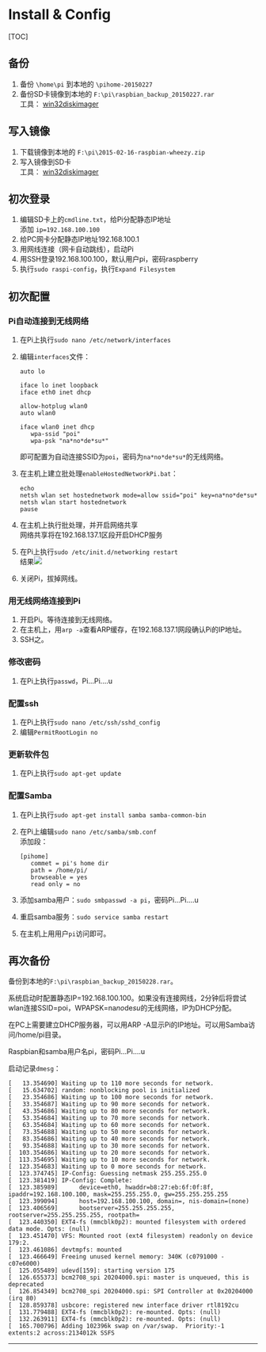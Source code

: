 # Install & Config

[TOC]

## 备份

1.  备份 `\home\pi` 到本地的 `\pihome-20150227`
2.  备份SD卡镜像到本地的 `F:\pi\raspbian_backup_20150227.rar`  
    工具： [win32diskimager]

## 写入镜像

1.  下载镜像到本地的 `F:\pi\2015-02-16-raspbian-wheezy.zip`
2.  写入镜像到SD卡  
    工具： [win32diskimager]

## 初次登录

1.  编辑SD卡上的`cmdline.txt`，给Pi分配静态IP地址  
    添加 `ip=192.168.100.100`
2.  给PC网卡分配静态IP地址192.168.100.1
3.  用网线连接（网卡自动跳线），启动Pi
4.  用SSH登录192.168.100.100，默认用户pi，密码raspberry
5.  执行`sudo raspi-config`，执行`Expand Filesystem`

## 初次配置

### Pi自动连接到无线网络

1.  在Pi上执行`sudo nano /etc/network/interfaces`
2.  编辑`interfaces`文件：

    ```
    auto lo

    iface lo inet loopback
    iface eth0 inet dhcp

    allow-hotplug wlan0
    auto wlan0

    iface wlan0 inet dhcp
       wpa-ssid "poi"
       wpa-psk "na*no*de*su*"
    ```

    即可配置为自动连接SSID为`poi`，密码为`na*no*de*su*`的无线网络。

3.  在主机上建立批处理`enableHostedNetworkPi.bat`：

    ```
    echo
    netsh wlan set hostednetwork mode=allow ssid="poi" key=na*no*de*su*
    netsh wlan start hostednetwork
    pause
    ```
    
4.  在主机上执行批处理，并开启网络共享  
    网络共享将在192.168.137.1区段开启DHCP服务
5.  在Pi上执行`sudo /etc/init.d/networking restart`  
    结果![][img2]
6.  关闭Pi，拔掉网线。

### 用无线网络连接到Pi

1.  开启Pi。等待连接到无线网络。
2.  在主机上，用`arp -a`查看ARP缓存，在192.168.137.1网段确认Pi的IP地址。
3.  SSH之。

### 修改密码

1.  在Pi上执行`passwd`，Pi...Pi....u

### 配置ssh

1.  在Pi上执行`sudo nano /etc/ssh/sshd_config`
2.  编辑`PermitRootLogin no`

### 更新软件包

1.  在Pi上执行`sudo apt-get update`

### 配置Samba

1.  在Pi上执行`sudo apt-get install samba samba-common-bin`
2.  在Pi上编辑`sudo nano /etc/samba/smb.conf`  
    添加段：

    ```
    [pihome]
       commet = pi's home dir 
       path = /home/pi/
       browseable = yes
       read only = no
    ```

3. 添加samba用户：`sudo smbpasswd -a pi`，密码Pi...Pi....u
4. 重启samba服务：`sudo service samba restart`
5. 在主机上用用户`pi`访问即可。

## 再次备份

备份到本地的`F:\pi\raspbian_backup_20150228.rar`。

系统启动时配置静态IP=192.168.100.100。如果没有连接网线，2分钟后将尝试wlan连接SSID=poi，WPAPSK=na*no*de*su*的无线网络，IP为DHCP分配。

在PC上需要建立DHCP服务器，可以用ARP -A显示Pi的IP地址。可以用Samba访问/home/pi目录。

Raspbian和samba用户名pi，密码Pi...Pi....u

启动记录`dmesg`：

```
[   13.354690] Waiting up to 110 more seconds for network.
[   15.634702] random: nonblocking pool is initialized
[   23.354686] Waiting up to 100 more seconds for network.
[   33.354687] Waiting up to 90 more seconds for network.
[   43.354686] Waiting up to 80 more seconds for network.
[   53.354684] Waiting up to 70 more seconds for network.
[   63.354684] Waiting up to 60 more seconds for network.
[   73.354688] Waiting up to 50 more seconds for network.
[   83.354686] Waiting up to 40 more seconds for network.
[   93.354688] Waiting up to 30 more seconds for network.
[  103.354686] Waiting up to 20 more seconds for network.
[  113.354695] Waiting up to 10 more seconds for network.
[  123.354683] Waiting up to 0 more seconds for network.
[  123.374745] IP-Config: Guessing netmask 255.255.255.0
[  123.381419] IP-Config: Complete:
[  123.385989]      device=eth0, hwaddr=b8:27:eb:6f:0f:8f, ipaddr=192.168.100.100, mask=255.255.255.0, gw=255.255.255.255
[  123.399094]      host=192.168.100.100, domain=, nis-domain=(none)
[  123.406569]      bootserver=255.255.255.255, rootserver=255.255.255.255, rootpath=
[  123.440350] EXT4-fs (mmcblk0p2): mounted filesystem with ordered data mode. Opts: (null)
[  123.451470] VFS: Mounted root (ext4 filesystem) readonly on device 179:2.
[  123.461086] devtmpfs: mounted
[  123.466649] Freeing unused kernel memory: 340K (c0791000 - c07e6000)
[  125.055489] udevd[159]: starting version 175
[  126.655373] bcm2708_spi 20204000.spi: master is unqueued, this is deprecated
[  126.854349] bcm2708_spi 20204000.spi: SPI Controller at 0x20204000 (irq 80)
[  128.859378] usbcore: registered new interface driver rtl8192cu
[  131.779488] EXT4-fs (mmcblk0p2): re-mounted. Opts: (null)
[  132.263911] EXT4-fs (mmcblk0p2): re-mounted. Opts: (null)
[  165.700796] Adding 102396k swap on /var/swap.  Priority:-1 extents:2 across:2134012k SSFS
```

- - -

[win32diskimager]: http://www.raspberry-projects.com/pi/pi-operating-systems/win32diskimager

[img1]: img1.jpg

[img2]: img2.png
